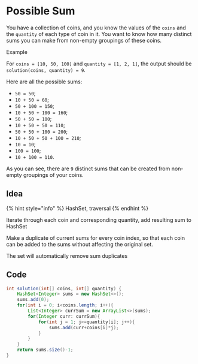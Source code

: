 # Possible Sum

You have a collection of coins, and you know the values of the `coins` and the `quantity` of each type of coin in it. You want to know how many distinct sums you can make from non-empty groupings of these coins.

Example

For `coins = [10, 50, 100]` and `quantity = [1, 2, 1]`, the output should be\
`solution(coins, quantity) = 9`.

Here are all the possible sums:

* `50 = 50`;
* `10 + 50 = 60`;
* `50 + 100 = 150`;
* `10 + 50 + 100 = 160`;
* `50 + 50 = 100`;
* `10 + 50 + 50 = 110`;
* `50 + 50 + 100 = 200`;
* `10 + 50 + 50 + 100 = 210`;
* `10 = 10`;
* `100 = 100`;
* `10 + 100 = 110`.

As you can see, there are `9` distinct sums that can be created from non-empty groupings of your coins.

## Idea

{% hint style="info" %}
HashSet, traversal
{% endhint %}

Iterate through each coin and corresponding quantity, add resulting sum to HashSet

Make a duplicate of current sums for every coin index, so that each coin can be added to the sums without affecting the original set.

The set will automatically remove sum duplicates

## Code

```java
int solution(int[] coins, int[] quantity) {
    HashSet<Integer> sums = new HashSet<>();
    sums.add(0);
    for(int i = 0; i<coins.length; i++){
        List<Integer> currSum = new ArrayList<>(sums);
        for(Integer curr: currSum){
            for(int j = 1; j<=quantity[i]; j++){
                sums.add(curr+coins[i]*j);
            }
        }
    }
    return sums.size()-1;
}
```
